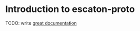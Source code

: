 # Introduction to escaton-proto

TODO: write [great documentation](http://jacobian.org/writing/what-to-write/)
